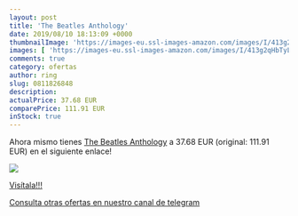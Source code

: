 ```yaml
---
layout: post
title: 'The Beatles Anthology'
date: 2019/08/10 18:13:09 +0000
thumbnailImage: 'https://images-eu.ssl-images-amazon.com/images/I/413g2qHbTyL._SL200_.jpg'
images: [ 'https://images-eu.ssl-images-amazon.com/images/I/413g2qHbTyL._SL200_.jpg' ]
comments: true
category: ofertas
author: ring
slug: 0811826848
description:
actualPrice: 37.68 EUR
comparePrice: 111.91 EUR
inStock: true
---
```


Ahora mismo tienes [The Beatles Anthology](https://www.amazon.com/dp/0811826848/?tag=redken08-20) a 37.68 EUR (original: 111.91 EUR) en el siguiente enlace!

[![](https://images-eu.ssl-images-amazon.com/images/I/413g2qHbTyL._SL200_.jpg)](https://www.amazon.com/dp/0811826848/?tag=redken08-20)

[Visítala!!!](https://www.amazon.com/dp/0811826848/?tag=redken08-20)

[Consulta otras ofertas en nuestro canal de telegram](https://t.me/s/ofertas25)
